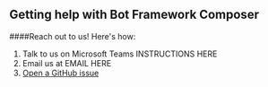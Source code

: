 ## Getting help with Bot Framework Composer

####Reach out to us! Here's how:

1. Talk to us on Microsoft Teams INSTRUCTIONS HERE
2. Email us at EMAIL HERE
3. [Open a GitHub issue](https://github.com/microsoft/BotFramework-Designer/issues/new)
